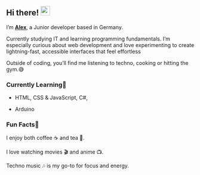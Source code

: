 ## Hi there! <img src="https://emojis.slackmojis.com/emojis/images/1536351075/4594/blob-wave.gif" width="25"/>

I’m [**Alex**](https://github.com/Migoxx), a Junior developer based in Germany.

Currently studying IT and learning programming fundamentals. 
I’m especially curious about web development and love experimenting to create lightning-fast, accessible interfaces that feel effortless

Outside of coding, you’ll find me listening to techno, cooking or hitting the gym.😅



### Currently Learning🌱 

- HTML, CSS & JavaScript, C#,

- Arduino



### Fun Facts🎲 

I enjoy both coffee ☕ and tea 🍵.

I love watching movies 🎬 and anime 📺.

Techno music 🎶 is my go-to for focus and energy.

